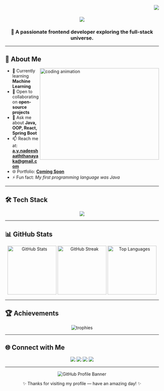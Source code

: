 <!-- Profile Views Badge -->
<img align="right" src="https://visitor-badge.laobi.icu/badge?page_id=techy-404.techy-404" />

<h1 align="center">
  <img src="https://readme-typing-svg.herokuapp.com/?font=Righteous&size=35&center=true&vCenter=true&width=600&height=70&duration=4000&lines=Hi+There!+👋;+I'm+Techy+404!;+Frontend+%26+Full-Stack+Developer" />
</h1>

<h3 align="center">🚀 A passionate frontend developer exploring the full-stack universe.</h3>

---

## 💫 About Me  

<img align="right" height="300" width="390" src="aboutme1.png" alt="coding animation" />

- 🌱 Currently learning **Machine Learning**  
- 👯 Open to collaborating on **open-source projects**  
- 💬 Ask me about **Java, OOP, React, Spring Boot**  
- 📫 Reach me at: **a.y.nadeeshaaththanayaka@gmail.com**  
- 🌐 Portfolio: **[Coming Soon](#)**  
- ⚡ Fun fact: *My first programming language was Java*  

---

## 🛠️ Tech Stack  

<p align="center">
  <img src="https://skillicons.dev/icons?i=react,nextjs,nodejs,html,css,bootstrap,tailwind,mongodb,mysql,firebase,heroku,androidstudio,figma,git,framer" />
</p>

---

## 📊 GitHub Stats  

<div align="center">

<img src="https://github-readme-stats.vercel.app/api?username=techy-404&theme=tokyonight&show_icons=true&hide_border=true" height="160" alt="GitHub Stats" />  
<img src="https://github-readme-streak-stats.herokuapp.com/?user=techy-404&theme=tokyonight&hide_border=true" height="160" alt="GitHub Streak" />  
<img src="https://github-readme-stats.vercel.app/api/top-langs?username=techy-404&theme=tokyonight&layout=compact&hide_border=true" height="160" alt="Top Languages" />  

</div>  

---

## 🏆 Achievements  

<p align="center">
  <img src="https://github-profile-trophy.vercel.app/?username=techy-404&theme=tokyonight&margin-w=10&margin-h=10&no-frame=true&row=1&column=6" alt="trophies"/>
</p>

---

## 🌐 Connect with Me  

<p align="center">
  <a href="https://x.com/techy_404" target="_blank"><img src="https://img.shields.io/badge/X%20(Twitter)-000000?style=for-the-badge&logo=x&logoColor=white" /></a>
  <a href="https://www.linkedin.com/in/techy404" target="_blank"><img src="https://img.shields.io/badge/LinkedIn-0A66C2?style=for-the-badge&logo=linkedin&logoColor=white" /></a>
  <a href="https://web.facebook.com/profile.php?id=61580509814621" target="_blank"><img src="https://img.shields.io/badge/Facebook-0866FF?style=for-the-badge&logo=facebook&logoColor=white" /></a>
  <a href="https://www.instagram.com/techy._.404/" target="_blank"><img src="https://img.shields.io/badge/Instagram-E4405F?style=for-the-badge&logo=instagram&logoColor=white" /></a>
</p>  

---

<div align="center">
  <img src="https://raw.githubusercontent.com/halfrost/halfrost/master/icons/header_.png" alt="GitHub Profile Banner">
</div>  

<p align="center">✨ Thanks for visiting my profile — have an amazing day! ✨</p>
